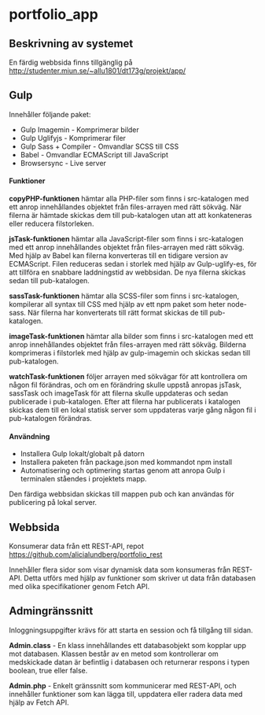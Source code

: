 # portfolio_app
## Beskrivning av systemet
En färdig webbsida finns tillgänglig på http://studenter.miun.se/~allu1801/dt173g/projekt/app/
## Gulp
Innehåller följande paket:
* Gulp Imagemin - Komprimerar bilder 
* Gulp Uglifyjs - Komprimerar filer 
* Gulp Sass + Compiler - Omvandlar SCSS till CSS
* Babel - Omvandlar ECMAScript till JavaScript
* Browsersync - Live server

#### Funktioner
**copyPHP-funktionen** hämtar alla PHP-filer som finns i src-katalogen med ett anrop innehållandes objektet från files-arrayen med rätt sökväg. När filerna är hämtade skickas dem till pub-katalogen utan att att konkateneras eller reducera filstorleken.

**jsTask-funktionen** hämtar alla JavaScript-filer som finns i src-katalogen med ett anrop innehållandes objektet från files-arrayen med rätt sökväg. Med hjälp av Babel kan filerna konverteras till en tidigare version av ECMAScript. Filen reduceras sedan i storlek med hjälp av Gulp-uglify-es, för att tillföra en snabbare laddningstid av webbsidan. De nya filerna skickas sedan till pub-katalogen.

**sassTask-funktionen** hämtar alla SCSS-filer som finns i src-katalogen, kompilerar all syntax till CSS med hjälp av ett npm paket som heter node-sass. När filerna har konverterats till rätt format skickas de till pub-katalogen.

**imageTask-funktionen** hämtar alla bilder som finns i src-katalogen med ett anrop innehållandes objektet från files-arrayen med rätt sökväg. Bilderna komprimeras i filstorlek med hjälp av gulp-imagemin och skickas sedan till pub-katalogen.

**watchTask-funktionen** följer arrayen med sökvägar för att kontrollera om någon fil förändras, och om en förändring skulle uppstå anropas jsTask, sassTask och imageTask för att filerna skulle uppdateras och sedan publicerade i pub-katalogen. Efter att filerna har publicerats i katalogen skickas dem till en lokal statisk server som uppdateras varje gång någon fil i pub-katalogen förändras.

#### Användning
* Installera Gulp lokalt/globalt på datorn
* Installera paketen från package.json med kommandot npm install
* Automatisering och optimering startas genom att anropa Gulp i terminalen ståendes i projektets mapp.

Den färdiga webbsidan skickas till mappen pub och kan användas för publicering på lokal server.

## Webbsida
Konsumerar data från ett REST-API, repot https://github.com/alicialundberg/portfolio_rest

Innehåller flera sidor som visar dynamisk data som konsumeras från REST-API. Detta utförs med hjälp av funktioner som skriver ut data från databasen med olika specifikationer genom Fetch API. 

## Admingränssnitt
Inloggningsuppgifter krävs för att starta en session och få tillgång till sidan. 

**Admin.class** - En klass innehållandes ett databasobjekt som kopplar upp mot databasen. Klassen består av en metod som kontrollerar om medskickade datan är befintlig i databasen och returnerar respons i typen boolean, true eller false.

**Admin.php** - Enkelt gränssnitt som kommunicerar med REST-API, och innehåller funktioner som kan lägga till, uppdatera eller radera data med hjälp av Fetch API. 
